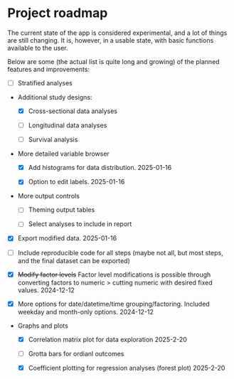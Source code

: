 # Project roadmap

The current state of the app is considered experimental, and a lot of things are still changing. It is, however, in a usable state, with basic functions available to the user.

Below are some (the actual list is quite long and growing) of the planned features and improvements:

-   [ ] Stratified analyses

-   Additional study designs:

    -   [x] Cross-sectional data analyses

    -   [ ] Longitudinal data analyses

    -   [ ] Survival analysis

-   More detailed variable browser

    -   [x] Add histograms for data distribution. 2025-01-16

    -   [x] Option to edit labels. 2025-01-16
    
-   More output controls

    -   [ ] Theming output tables

    -   [ ] Select analyses to include in report

-   [x] Export modified data. 2025-01-16

-   [ ] Include reproducible code for all steps (maybe not all, but most steps, and the final dataset can be exported)

-   [x] ~~Modify factor levels~~ Factor level modifications is possible through converting factors to numeric > cutting numeric with desired fixed values. 2024-12-12

-   [x] More options for date/datetime/time grouping/factoring. Included weekday and month-only options. 2024-12-12

-   Graphs and plots

    - [x] Correlation matrix plot for data exploration 2025-2-20
    
    - [ ] Grotta bars for ordianl outcomes
    
    - [x] Coefficient plotting for regression analyses (forest plot) 2025-2-20
